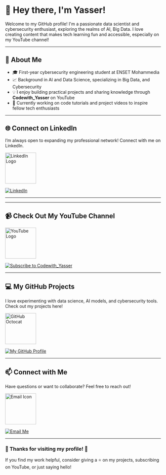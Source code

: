 # 👋 Hey there, I'm Yasser!

Welcome to my GitHub profile! I'm a passionate data scientist and cybersecurity enthusiast, exploring the realms of AI, Big Data. I love creating content that makes tech learning fun and accessible, especially on my YouTube channel!

---

## 🌟 About Me

- 🎓 First-year cybersecurity engineering student at ENSET Mohammedia
- 📈 Background in AI and Data Science, specializing in Big Data, and Cybersecurity
- 💡 I enjoy building practical projects and sharing knowledge through **Codewith_Yasser** on YouTube
- 🎥 Currently working on code tutorials and project videos to inspire fellow tech enthusiasts


---

## 🌐 Connect on LinkedIn

I’m always open to expanding my professional network! Connect with me on LinkedIn.

<a href="https://www.linkedin.com/in/yasser-namez-0898a322b" target="_blank">
  <img src="https://media.giphy.com/media/10vhMZkHnQCd5O/giphy.gif" width="100" alt="LinkedIn Logo" />
</a>

[![LinkedIn](https://img.shields.io/badge/LinkedIn-Connect-blue?style=for-the-badge&logo=linkedin)](https://www.linkedin.com/in/yasser-namez-0898a322b/)

---


---

## 📹 Check Out My YouTube Channel

<a href="https://www.youtube.com/@Codewith_Yasser" target="_blank">
  <img src="https://media.giphy.com/media/13HgwGsXF0aiGY/giphy.gif" width="100" alt="YouTube Logo" />
</a>

[![Subscribe to Codewith_Yasser](https://img.shields.io/badge/YouTube-Subscribe-red?style=for-the-badge&logo=youtube)](https://www.youtube.com/@Codewith_Yasser)

---

## 💻 My GitHub Projects

I love experimenting with data science, AI models, and cybersecurity tools. Check out my projects here!

<a href="https://github.com/yassernamez03" target="_blank">
  <img src="https://media.giphy.com/media/2IudUHdI075HL02Pkk/giphy.gif" width="100" alt="GitHub Octocat" />
</a>

[![My GitHub Profile](https://img.shields.io/badge/GitHub-Explore-blue?style=for-the-badge&logo=github)](https://github.com/yassernamez03)

---

## 📫 Connect with Me

Have questions or want to collaborate? Feel free to reach out!

<a href="mailto:namezyasser5@gmail.com" target="_blank">
  <img src="https://media.giphy.com/media/ftMq59B7SP9zyAI7Yg/giphy.gif" width="100" alt="Email Icon" />
</a>

[![Email Me](https://img.shields.io/badge/Email-Contact%20Me-blueviolet?style=for-the-badge&logo=gmail)](mailto:namezyasser5@gmail.com)

---

### 🎉 Thanks for visiting my profile! 🎉

If you find my work helpful, consider giving a ⭐ on my projects, subscribing on YouTube, or just saying hello!
